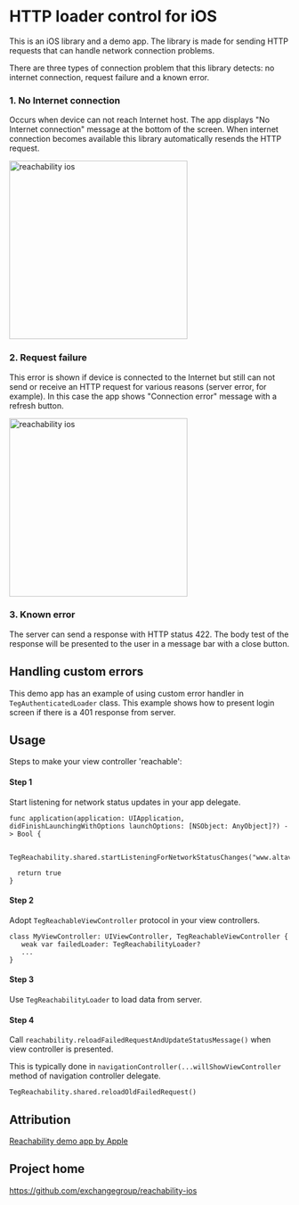 # HTTP loader control for iOS

This is an iOS library and a demo app. The library is made for sending HTTP requests that can handle network connection problems.

There are three types of connection problem that this library detects: no internet connection, request failure and a known error.

### 1. No Internet connection

Occurs when device can not reach Internet host. The app displays "No Internet connection" message at the bottom of the screen. When internet connection becomes available this library automatically resends the HTTP request.

<img src='https://dl.dropboxusercontent.com/u/11143285/bikeexchange/reachability_notification/reachability-notification.png' alt='reachability ios' width='320'>

### 2. Request failure

This error is shown if device is connected to the Internet but still can not send or receive an HTTP request for various reasons (server error, for example). In this case the app shows "Connection error" message with a refresh button.

<img src='https://dl.dropboxusercontent.com/u/11143285/bikeexchange/reachability_notification/reachability-notification-2.png' alt='reachability ios' width='320'>

### 3. Known error

The server can send a response with HTTP status 422. The body test of the response will be presented to the
user in a message bar with a close button.

## Handling custom errors

This demo app has an example of using custom error handler in `TegAuthenticatedLoader` class.
This example shows how to present login screen if there is a 401 response from server.

## Usage

Steps to make your view controller 'reachable':

#### Step 1

Start listening for network status updates in your app delegate.

```
func application(application: UIApplication, didFinishLaunchingWithOptions launchOptions: [NSObject: AnyObject]?) -> Bool {

  TegReachability.shared.startListeningForNetworkStatusChanges("www.altavista.com")

  return true
}
```

#### Step 2

Adopt `TegReachableViewController` protocol in your view controllers.

```
class MyViewController: UIViewController, TegReachableViewController {
   weak var failedLoader: TegReachabilityLoader?
   ...
}
```

#### Step 3

Use `TegReachabilityLoader` to load data from server.

#### Step 4

Call `reachability.reloadFailedRequestAndUpdateStatusMessage()` when view controller is presented.

This is typically done in `navigationController(...willShowViewController` method of navigation controller delegate.

```
TegReachability.shared.reloadOldFailedRequest()
```

## Attribution

[Reachability demo app by Apple](https://developer.apple.com/library/IOs/samplecode/Reachability/Introduction/Intro.html)

## Project home

https://github.com/exchangegroup/reachability-ios
